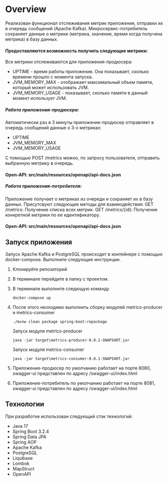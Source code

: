 # Overview

Реализован функционал отслеживания метрик приложения, отправки их в очередь сообщений (Apache Kafka). 
Микросервис-потребитель сохраняет данные о метрике (метрика, значение, время когда получена метрика) в базу данных.

#### Предоставляются возможность получить следующие метрики:
Все метрики отслеживаются для приложения-продюсера: 
- UPTIME - время работы приложения. Она показывает, сколько времени прошло с момента запуска.
- JVM_MEMORY_MAX - отображает максимальный объем памяти, который может использовать JVM.
- JVM_MEMORY_USAGE - показывает, сколько памяти в данный момент использует JVM.

##### Работа приложения-продюсера:
Автоматически раз в 3 минуты приложение-продюсер отправляет в очередь сообщений данные о 3-х метриках: 
- UPTIME
- JVM_MEMORY_MAX
- JVM_MEMORY_USAGE

С помощью POST /metrics можно,  по запросу пользователя, отправить выбранную метрику в очередь.
#### Open-API: src/main/resources/openapi/api-docs.json

##### Работа приложения-потребителя:
Приложение получает о метриках из очереди и сохраняет их в базу данных.
Присутсвуют следующие методы для взаимодействия:
GET /metrics: Получение списка всех метрик.
GET /metrics/{id}: Получение конкретной метрики по ее идентификатору.
#### Open-API: src/main/resources/openapi/api-docs.json

## Запуск приложения

Запуск Apache Kafka и PostgreSQL происходит в контейнере с помощью docker-compose. Выполните следующие инструкции.

1. Клонируйте репозиторий

2. В терминале перейдите в папку с проектом.

3. В терминале выполните следющую команду
    ```
    docker-compose up
    ```

4. После этого неоходимо выполнить сборку модулей metrics-producer и metrics-consumer
    ```
   ./mvnw clean package spring-boot:repackage   
   ```
   
   Запуск модуля metrics-producer
   ```
   java -jar target\metrics-producer-0.0.1-SNAPSHOT.jar
   ```
   
   Запуск модуля metrics-consumer
   ```
   java -jar target\metrics-consumer-0.0.1-SNAPSHOT.jar
   ```   
5. Приложение-продюсер по умолчанию работает на порте 8080, swagger-ui представлен по адресу /swagger-ui/index.html
6. Приложение-потребитель по умолчанию работает на порте 8081, swagger-ui представлен по адресу /swagger-ui/index.html


## Технологии

При разработке использован следующий стэк технологий:
- Java 17
- Spring Boot 3.2.4
- Spring Data JPA
- Spring AOP
- Apache Kafka
- PostgreSQL
- Liquibase
- Lombok
- MapStruct
- OpenAPI
